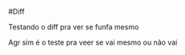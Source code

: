 #Diff






Testando o diff pra ver se funfa mesmo



Agr sim é o teste pra veer se vai mesmo ou não vai 
